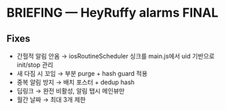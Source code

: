 # BRIEFING — HeyRuffy alarms FINAL

## Fixes
- 간헐적 알림 안옴 → iosRoutineScheduler 싱크를 main.js에서 uid 기반으로 init/stop 관리
- 새 다짐 시 꼬임 → 부분 purge + hash guard 적용
- 중복 알림 방지 → 배치 포스터 + dedup hash
- 딥링크 → 완전 비활성, 알림 탭시 메인뷰만
- 월간 날짜 → 최대 3개 제한
